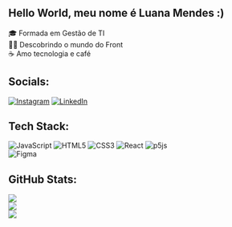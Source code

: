 ## Hello World, meu nome é Luana Mendes :)
🎓 Formada em Gestão de TI<br>
👩‍💻 Descobrindo o mundo do Front<br>
☕ Amo tecnologia e café

## Socials:
[![Instagram](https://img.shields.io/badge/Instagram-%23E4405F.svg?logo=Instagram&logoColor=white)](https://instagram.com/luuanamendes) 
[![LinkedIn](https://img.shields.io/badge/LinkedIn-%230077B5.svg?logo=linkedin&logoColor=white)](https://linkedin.com/in/luanamendessant) 

## Tech Stack:
![JavaScript](https://img.shields.io/badge/javascript-%23323330.svg?style=flat&logo=javascript&logoColor=%23F7DF1E) 
![HTML5](https://img.shields.io/badge/html5-%23E34F26.svg?style=flat&logo=html5&logoColor=white) 
![CSS3](https://img.shields.io/badge/css3-%231572B6.svg?style=flat&logo=css3&logoColor=white) 
![React](https://img.shields.io/badge/react-%2320232a.svg?style=flat&logo=react&logoColor=%2361DAFB) 
![p5js](https://img.shields.io/badge/p5.js-ED225D?style=flat&logo=p5.js&logoColor=FFFFFF) 	
![Figma](https://img.shields.io/badge/figma-%23F24E1E.svg?style=flat&logo=figma&logoColor=white)

## GitHub Stats:
![](https://github-readme-stats.vercel.app/api?username=luuanamendes&theme=gotham&hide_border=true&include_all_commits=true&count_private=false)<br/>
![](https://github-readme-streak-stats.herokuapp.com/?user=luuanamendes&theme=gotham&hide_border=true)<br/>
![](https://github-readme-stats.vercel.app/api/top-langs/?username=luuanamendes&theme=gotham&hide_border=true&include_all_commits=true&count_private=false&layout=compact)

